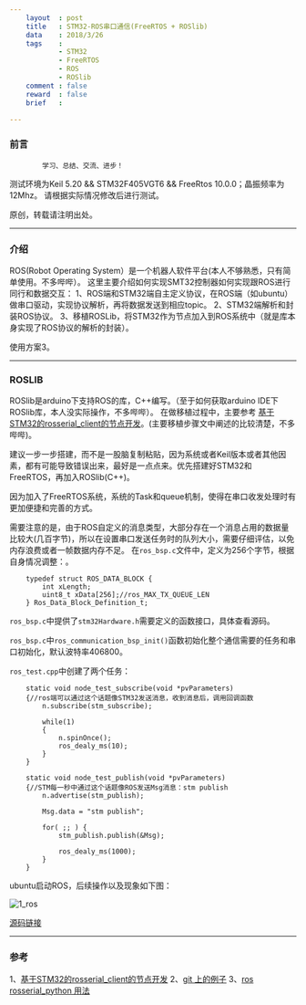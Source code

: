 ```yaml
---
    layout  : post
    title   : STM32-ROS串口通信(FreeRTOS + ROSlib)
    data    : 2018/3/26
    tags    :
            - STM32
            - FreeRTOS
            - ROS
            - ROSlib
    comment : false
    reward  : false
    brief   :

---
```

### 前言

```
        学习、总结、交流、进步！
```

测试环境为Keil 5.20 && STM32F405VGT6 && FreeRtos 10.0.0；晶振频率为12Mhz。
请根据实际情况修改后进行测试。

原创，转载请注明出处。

---
### 介绍

ROS(Robot Operating System）是一个机器人软件平台(本人不够熟悉，只有简单使用。不多哔哔）。
这里主要介绍如何实现SMT32控制器如何实现跟ROS进行同行和数据交互：
1、ROS端和STM32端自主定义协议，在ROS端（如ubuntu）做串口驱动，实现协议解析，再将数据发送到相应topic。
2、STM32端解析和封装ROS协议。
3、移植ROSLib，将STM32作为节点加入到ROS系统中（就是库本身实现了ROS协议的解析的封装）。

使用方案3。
<!-- more -->

---
### ROSLIB

ROSlib是arduino下支持ROS的库，C++编写。（至于如何获取arduino IDE下ROSlib库，本人没实际操作，不多哔哔）。
在做移植过程中，主要参考 [基于STM32的rosserial_client的节点开发](https://blog.csdn.net/wubaobao1993/article/details/70808959)。(主要移植步骤文中阐述的比较清楚，不多哔哔)。

建议一步一步搭建，而不是一股脑复制粘贴，因为系统或者Keil版本或者其他因素，都有可能导致错误出来，最好是一点点来。优先搭建好STM32和FreeRTOS，再加入ROSlib(C++)。

因为加入了FreeRTOS系统，系统的Task和queue机制，使得在串口收发处理时有更加便捷和完善的方式。

需要注意的是，由于ROS自定义的消息类型，大部分存在一个消息占用的数据量比较大(几百字节)，所以在设置串口发送任务时的队列大小，需要仔细评估，以免内存浪费或者一帧数据内存不足。
在`ros_bsp.c`文件中，定义为256个字节，根据自身情况调整：。


```
    typedef struct ROS_DATA_BLOCK {
        int xLength;
        uint8_t xData[256];//ros_MAX_TX_QUEUE_LEN
    } Ros_Data_Block_Definition_t;
```

`ros_bsp.c`中提供了`stm32Hardware.h`需要定义的函数接口，具体查看源码。

`ros_bsp.c`中`ros_communication_bsp_init()`函数初始化整个通信需要的任务和串口初始化，默认波特率406800。

`ros_test.cpp`中创建了两个任务：


```
    static void node_test_subscribe(void *pvParameters)
    {//ros端可以通过这个话题像STM32发送消息，收到消息后，调用回调函数
        n.subscribe(stm_subscribe);

        while(1)
        {
            n.spinOnce();
            ros_dealy_ms(10);
        }
    }

    static void node_test_publish(void *pvParameters)
    {//STM每一秒中通过这个话题像ROS发送Msg消息：stm publish
        n.advertise(stm_publish);

        Msg.data = "stm publish";

        for( ;; ) {
            stm_publish.publish(&Msg);

            ros_dealy_ms(1000);
        }
    }

```


ubuntu启动ROS，后续操作以及现象如下图：

![1_ros](/picture/img/ros/1_ros.png)


[源码链接](https://github.com/jungleeee/FreeRTOS-ROSLib)

---
### 参考

1、[基于STM32的rosserial_client的节点开发](https//blog.csdn.net/wubaobao1993/article/details/70808959)
2、[git 上的例子](https://github.com/stoneyang159/rosserial_client_stm32f103)
3、[ros rosserial_python 用法](http://wiki.ros.org/rosserial_python)


